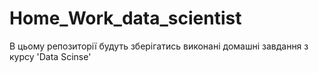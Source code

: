 # Home_Work_data_scientist
В цьому репозиторії будуть зберігатись виконані домашні завдання з курсу 'Data Scinse'
